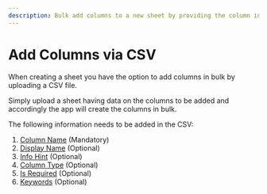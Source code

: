 ```yaml
---
description: Bulk add columns to a new sheet by providing the column info in a CSV file.
---
```


# Add Columns via CSV

When creating a sheet you have the option to add columns in bulk by uploading a CSV file.

Simply upload a sheet having data on the columns to be added and accordingly the app will create the columns in bulk. 

The following information needs to be added in the CSV:

1. [Column Name](https://help.csvbox.io/getting-started/sheet-options#column-name) \(Mandatory\) 
2. [Display Name](https://help.csvbox.io/getting-started/sheet-options#display-label) \(Optional\)
3. [Info Hint](https://help.csvbox.io/getting-started/sheet-options#info-hint) \(Optional\) 
4. [Column Type](https://help.csvbox.io/getting-started/sheet-options#column-type) \(Optional\)  
5. [Is Required](https://help.csvbox.io/getting-started/sheet-options#required) \(Optional\) 
6. [Keywords](https://help.csvbox.io/getting-started/sheet-options#matching-keywords) \(Optional\) 



